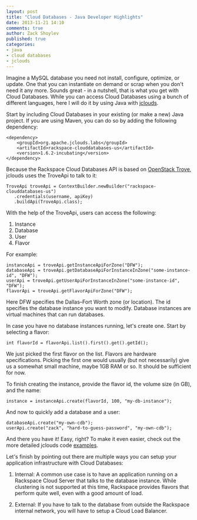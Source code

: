 ```yaml
---
layout: post
title: "Cloud Databases - Java Developer Highlights"
date: 2013-11-21 14:10
comments: true
author: Zack Shoylev
published: true
categories:
- java
- cloud databases
- jclouds
---
```


Imagine a MySQL database you need not install, configure, optimize, or update.
One that you can instantiate on demand or scrap when you don't need it any
more. Sounds great - in a nutshell, that is what you get with Cloud Databases.
While you can access Cloud Databases using a bunch of different languages,
here I will do it by using Java with [jclouds](http://jclouds.apache.org/documentation/gettingstarted/what-is-jclouds/]).

Start by including Cloud Databases in your existing (or make a new) Java
project. If you are using Maven, you can do so by adding the following dependency:

    <dependency>
        <groupId>org.apache.jclouds.labs</groupId>
        <artifactId>rackspace-clouddatabases-us</artifactId>
        <version>1.6.2-incubating</version>
    </dependency>

Because the Rackspace Cloud Databases API is based on
[OpenStack Trove](https://wiki.openstack.org/wiki/Trove), jclouds uses the
TroveApi to talk to it:

    TroveApi troveApi = ContextBuilder.newBuilder("rackspace-clouddatabases-us")
       .credentials(username, apiKey)
       .buildApi(TroveApi.class);

With the help of the TroveApi, users can access the following:

1. Instance
1. Database
1. User
1. Flavor

For example:

    instanceApi = troveApi.getInstanceApiForZone("DFW");
    databaseApi = troveApi.getDatabaseApiForInstanceInZone("some-instance-id", "DFW");
    userApi = troveApi.getUserApiForInstanceInZone("some-instance-id", "DFW");
    flavorApi = troveApi.getFlavorApiForZone("DFW");

Here DFW specifies the Dallas–Fort Worth zone (or location). The id specifies
the database instance you want to modify. Database instances are virtual
machines that can run databases.

In case you have no database instances running, let's create one. Start by
selecting a flavor:

    int flavorId = flavorApi.list().first().get().getId();

We just picked the first flavor on the list. Flavors are hardware
specifications. Picking the first one would usually (but not necessarily)
give us a somewhat small machine, maybe 1GB RAM or so. It should be
sufficient for now.

To finish creating the instance, provide the flavor id, the volume size
(in GB), and the name:

    instance = instanceApi.create(flavorId, 100, "my-db-instance");

And now to quickly add a database and a user:

    databaseApi.create("my-own-cdb");
    userApi.create("zack", "hard-to-guess-password", "my-own-cdb");

And there you have it! Easy, right? To make it even easier, check out the
more detailed jclouds code [examples](https://github.com/jclouds/jclouds-examples/tree/master/rackspace).

Let's finish by pointing out there are multiple ways you can setup your
application infrastructure with Cloud Databases:

1. Internal: A common use case is to have an application running on a
Rackspace Cloud Server that talks to the database instance. While clustering
is not supported at this time, Rackspace provides flavors that perform quite
well, even with a good amount of load.

2. External: If you have to talk to the database from outside the Rackspace
internal network, you will have to setup a Cloud Load Balancer.